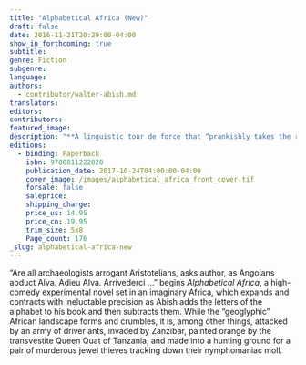 ```yaml
---
title: "Alphabetical Africa (New)"
draft: false
date: 2016-11-21T20:29:00-04:00
show_in_forthcoming: true
subtitle:
genre: Fiction
subgenre:
language:
authors:
  - contributor/walter-abish.md
translators:
editors:
contributors:
featured_image:
description: "**A linguistic tour de force that “prankishly takes the reader on an intricate trek through the alphabet” (John Updike, _The New Yorker_)** "
editions:
  - binding: Paperback
    isbn: 9780811222020
    publication_date: 2017-10-24T04:00:00-04:00
    cover_image: /images/alphabetical_africa_front_cover.tif
    forsale: false
    saleprice:
    shipping_charge:
    price_us: 14.95
    price_cn: 19.95
    trim_size: 5x8
    Page_count: 176
_slug: alphabetical-africa-new
---
```


“Are all archaeologists arrogant Aristotelians, asks author, as Angolans abduct Alva. Adieu Alva. Arrivederci ...” begins _Alphabetical Africa_, a high-comedy experimental novel set in an imaginary Africa, which expands and contracts with ineluctable precision as Abish adds the letters of the alphabet to his book and then subtracts them. While the “geoglyphic” African landscape forms and crumbles, it is, among other things, attacked by an army of driver ants, invaded by Zanzibar, painted orange by the transvestite Queen Quat of Tanzania, and made into a hunting ground for a pair of murderous jewel thieves tracking down their nymphomaniac moll.

